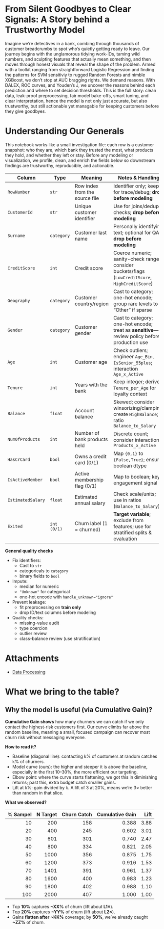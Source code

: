 # From Silent Goodbyes to Clear Signals: A Story behind a Trustworthy Model

Imagine we’re detectives in a bank, combing through thousands of customer breadcrumbs to spot who’s quietly getting ready to leave. Our journey begins with the unglamorous tidying work-IDs, taming wild numbers, and sculpting features that actually mean something, and then moves through honest visuals that reveal the shape of the problem. Armed with a toolkit ranging from straightforward Logistic Regression and finding the patterns for SVM sensitiviy to rugged Random Forests and nimble XGBoost, we don’t stop at AUC bragging rights. We demand reasons. With DALEX, ROC curves, and Youden’s J, we uncover the reasons behind each prediction and where to set decision thresholds. This is the full story: clean data, leak-proof preprocessing, fair model bake-offs, smart tuning, and clear interpretation, hence the model is not only just accurate, but also trustworthy, but still actionable yet managable for keeping customers before they give goodbyes.

# Understanding Our Generals

This notebook works like a small investigation file: each row is a customer snapshot: who they are, which bank they trusted the most, what products they hold, and whether they left or stay. Before any modeling or visualization, we profile, clean, and enrich the fields below so downstream findings are trustworthy, reproducible, and actionable.

| Column           | Type        | Meaning                            | Notes & Handling |
|------------------|-------------|------------------------------------|------------------|
| `RowNumber`      | `str`       | Row index from the source file     | Identifier only; keep for trace/debug; **drop before modeling** |
| `CustomerId`     | `str`       | Unique customer identifier         | Use for joins/dedup checks; **drop before modeling** |
| `Surname`        | `category`  | Customer last name                 | Personally identifying text; optional for QA; **drop before modeling** |
| `CreditScore`    | `int`       | Credit score                       | Coerce numeric; sanity-check range; consider buckets/flags (`LowCreditScore`, `HighCreditScore`) |
| `Geography`      | `category`  | Customer country/region            | Cast to category; one-hot encode; group rare levels to “Other” if sparse |
| `Gender`         | `category`  | Customer gender                    | Cast to category; one-hot encode; treat as **sensitive**—review policy before production use |
| `Age`            | `int`       | Customer age                       | Check outliers; engineer `Age_Bin`, `IsSenior_55plus`; interaction `Age_x_Active` |
| `Tenure`         | `int`       | Years with the bank                | Keep integer; derive `Tenure_per_Age` for loyalty context |
| `Balance`        | `float`     | Account balance                    | Skewed; consider winsorizing/clamping; create `HighBalance`; ratio `Balance_to_Salary` |
| `NumOfProducts`  | `int`       | Number of bank products held       | Discrete count; consider interaction `Products_x_Active` |
| `HasCrCard`      | `bool`      | Owns a credit card (0/1)           | Map `{0,1}` to `{False,True}`; ensure boolean dtype |
| `IsActiveMember` | `bool`      | Active membership flag (0/1)       | Map to boolean; key engagement signal |
| `EstimatedSalary`| `float`     | Estimated annual salary            | Check scale/units; use in ratios (`Balance_to_Salary`) |
| `Exited`         | `int (0/1)` | Churn label (1 = churned)          | **Target variable**; exclude from features; use for stratified splits & evaluation |

**General quality checks**
- Fix identifiers:
  - Cast to `str`
  - categoricals to `category`
  - binary fields to `bool`
- Impute:
  - median for numeric
  - `"Unknown"` for categorical
  - one-hot encode with `handle_unknown="ignore"`
- Prevent leakage:
  - fit preprocessing on **train only**
  - drop ID/text columns before modeling
- Quality checks:
  - missing-value audit
  - type coercion
  - outlier review
  - class-balance review (use stratification)

# Attachments
- [Data Processing](https://colab.research.google.com/drive/1YfTZZpgwdG_dvaVgbFUF0JDxaaQRJXm8#scrollTo=6O3l7ZT0wMZd)

# What we bring to the table?

## Why the model is useful (via Cumulative Gain)?

**Cumulative Gain shows** how many churners we can catch if we only contact the highest-risk customers first. Our curve climbs far above the random baseline, meaning a small, focused campaign can recover most churn risk without messaging everyone.

**How to read it?**
- Baseline (diagonal line): contacting k% of customers at random catches k% of churners.
- Model curve (ours): the higher and steeper it is above the baseline, especially in the first 10–30%, the more efficient our targeting.
- Elbow point: where the curve starts flattening, we got this in diminishing returns; past this, extra budget catch smaller gains.
- Lift at k%: gain divided by k. A lift of 3 at 20%, means we’re 3× better than random in that slice.

**What we observed?**

| % Sampel | N Target | Churn Catch | Cumulative Gain | Lift |
|---------:|---------:|------------:|----------------:|-----:|
| 10       | 200      | 158         | 0.388           | 3.88 |
| 20       | 400      | 245         | 0.602           | 3.01 |
| 30       | 601      | 301         | 0.740           | 2.47 |
| 40       | 800      | 334         | 0.821           | 2.05 |
| 50       | 1000     | 356         | 0.875           | 1.75 |
| 60       | 1200     | 373         | 0.916           | 1.53 |
| 70       | 1401     | 391         | 0.961           | 1.37 |
| 80       | 1600     | 400         | 0.983           | 1.23 |
| 90       | 1800     | 402         | 0.988           | 1.10 |
| 100      | 2000     | 407         | 1.000           | 1.00 |

- Top **10%** captures **~XX%** of churn (lift about **L1×**).  
- Top **20%** captures **~YY%** of churn (lift about **L2×**).  
- Gains **flatten after ~KK%** coverage; by **50%**, we’ve already caught **~ZZ%** of churn.
